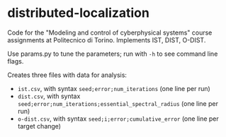 # distributed-localization

Code for the "Modeling and control of cyberphysical systems" course assignments at Politecnico di Torino. Implements IST, DIST, O-DIST.

Use params.py to tune the parameters; run with `-h` to see command line flags.

Creates three files with data for analysis:

 - `ist.csv`, with syntax `seed;error;num_iterations` (one line per run)
 - `dist.csv`, with syntax `seed;error;num_iterations;essential_spectral_radius` (one line per run)
 - `o-dist.csv`, with syntax `seed;i;error;cumulative_error` (one line per target change)